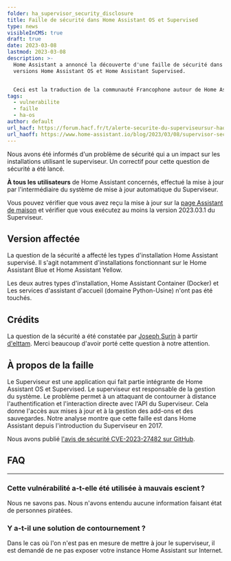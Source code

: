 ```yaml
---
folder: ha_supervisor_security_disclosure
title: Faille de sécurité dans Home Assistant OS et Supervised
type: news
visibleInCMS: true
draft: true
date: 2023-03-08
lastmod: 2023-03-08
description: >-
  Home Assistant a annoncé la découverte d'une faille de sécurité dans les
  versions Home Assistant OS et Home Assistant Supervised.


  Ceci est la traduction de la communauté Francophone autour de Home Assistant (HACF) de cette annonce.
tags:
  - vulnerabilite
  - faille
  - ha-os
author: default
url_hacf: https://forum.hacf.fr/t/alerte-securite-du-superviseursur-haos-et-ha-supervised/21627
url_haoff: https://www.home-assistant.io/blog/2023/03/08/supervisor-security-disclosure/
---
```

Nous avons été informés d'un problème de sécurité qui a un impact sur les installations utilisant le superviseur. Un correctif pour cette question de sécurité a été lancé. 

**À tous les utilisateurs** de Home Assistant concernés, effectué la mise à jour par l'intermédiaire du système de mise à jour automatique du Superviseur.

Vous pouvez vérifier que vous avez reçu la mise à jour sur la [page Assistant de maison](https://my.home-assistant.io/redirect/info) et vérifier que vous exécutez au moins la version 2023.03.1 du Superviseur.

## [](https://www.home-assistant.io/blog/2023/03/08/supervisor-security-disclosure/#affected-version)Version affectée

La question de la sécurité a affecté les types d'installation Home Assistant supervisé. Il s'agit notamment d'installations fonctionnant sur le Home Assistant Blue et Home Assistant Yellow.

Les deux autres types d'installation, Home Assistant Container (Docker) et Les services d'assistant d'accueil (domaine Python-Usine) n'ont pas été touchés.

## [](https://www.home-assistant.io/blog/2023/03/08/supervisor-security-disclosure/#credits)Crédits

La question de la sécurité a été constatée par [Joseph Surin](https://www.linkedin.com/in/joseph-surin/) à partir [d'elttam](https://www.elttam.com/). Merci beaucoup d'avoir porté cette question à notre attention.

## [](https://www.home-assistant.io/blog/2023/03/08/supervisor-security-disclosure/#about-the-issue)À propos de la faille

Le Superviseur est une application qui fait partie intégrante de Home Assistant OS et Supervised. Le superviseur est responsable de la gestion du système. Le problème permet à un attaquant de contourner à distance l'authentification et l'interaction directe avec l'API du Superviseur. Cela donne l'accès aux mises à jour et à la gestion des add-ons et des sauvegardes. Notre analyse montre que cette faille est dans Home Assistant depuis l'introduction du Superviseur en 2017.

Nous avons publié [l'avis de sécurité CVE-2023-27482 sur GitHub](https://github.com/home-assistant/core/security/advisories/GHSA-2j8f-h4mr-qr25).

## [](https://www.home-assistant.io/blog/2023/03/08/supervisor-security-disclosure/#faq)FAQ

- - -

### [](https://www.home-assistant.io/blog/2023/03/08/supervisor-security-disclosure/#has-this-vulnerability-been-abused)Cette vulnérabilité a-t-elle été utilisée à mauvais escient ?

Nous ne savons pas. Nous n'avons entendu aucune information faisant état de personnes piratées.

### [](https://www.home-assistant.io/blog/2023/03/08/supervisor-security-disclosure/#is-there-a-workaround)Y a-t-il une solution de contournement ?

Dans le cas où l'on n'est pas en mesure de mettre à jour le superviseur, il est demandé de ne pas exposer votre instance Home Assistant sur Internet.